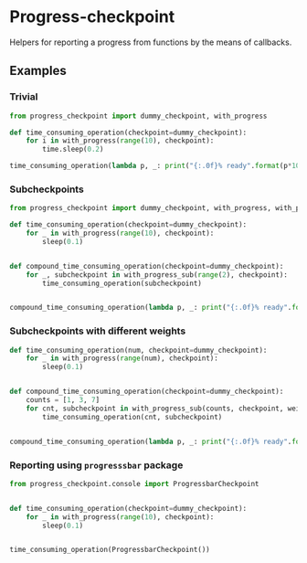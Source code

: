 # Progress-checkpoint

Helpers for reporting a progress from functions by the means of callbacks.

## Examples

### Trivial

```python
from progress_checkpoint import dummy_checkpoint, with_progress

def time_consuming_operation(checkpoint=dummy_checkpoint):
    for i in with_progress(range(10), checkpoint):
        time.sleep(0.2)

time_consuming_operation(lambda p, _: print("{:.0f}% ready".format(p*100)))
```

### Subcheckpoints

```python
from progress_checkpoint import dummy_checkpoint, with_progress, with_progress_sub

def time_consuming_operation(checkpoint=dummy_checkpoint):
    for _ in with_progress(range(10), checkpoint):
        sleep(0.1)


def compound_time_consuming_operation(checkpoint=dummy_checkpoint):
    for _, subcheckpoint in with_progress_sub(range(2), checkpoint):
        time_consuming_operation(subcheckpoint)


compound_time_consuming_operation(lambda p, _: print("{:.0f}% ready".format(p * 100)))
```

### Subcheckpoints with different weights

```python
def time_consuming_operation(num, checkpoint=dummy_checkpoint):
    for _ in with_progress(range(num), checkpoint):
        sleep(0.1)


def compound_time_consuming_operation(checkpoint=dummy_checkpoint):
    counts = [1, 3, 7]
    for cnt, subcheckpoint in with_progress_sub(counts, checkpoint, weights=counts):
        time_consuming_operation(cnt, subcheckpoint)


compound_time_consuming_operation(lambda p, _: print("{:.0f}% ready".format(p * 100)))

```

### Reporting using `progresssbar` package
```python
from progress_checkpoint.console import ProgressbarCheckpoint


def time_consuming_operation(checkpoint=dummy_checkpoint):
    for _ in with_progress(range(10), checkpoint):
        sleep(0.1)


time_consuming_operation(ProgressbarCheckpoint())
```